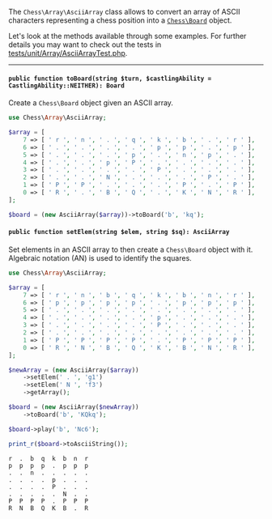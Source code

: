 The `Chess\Array\AsciiArray` class allows to convert an array of ASCII characters representing a chess position into a [`Chess\Board`](https://php-chess.readthedocs.io/en/latest/board/) object.

Let's look at the methods available through some examples. For further details you may want to check out the tests in [tests/unit/Array/AsciiArrayTest.php](https://github.com/chesslablab/php-chess/blob/master/tests/unit/Array/AsciiArrayTest.php).

---

#### `public function toBoard(string $turn, $castlingAbility = CastlingAbility::NEITHER): Board`

Create a `Chess\Board` object given an ASCII array.

```php
use Chess\Array\AsciiArray;

$array = [
    7 => [ ' r ', ' n ', ' . ', ' q ', ' k ', ' b ', ' . ', ' r ' ],
    6 => [ ' . ', ' . ', ' . ', ' . ', ' p ', ' p ', ' . ', ' p ' ],
    5 => [ ' . ', ' . ', ' . ', ' p ', ' . ', ' n ', ' p ', ' . ' ],
    4 => [ ' . ', ' . ', ' p ', ' P ', ' . ', ' . ', ' . ', ' . ' ],
    3 => [ ' . ', ' . ', ' . ', ' . ', ' P ', ' . ', ' . ', ' . ' ],
    2 => [ ' . ', ' . ', ' N ', ' . ', ' . ', ' . ', ' P ', ' . ' ],
    1 => [ ' P ', ' P ', ' . ', ' . ', ' . ', ' P ', ' . ', ' P ' ],
    0 => [ ' R ', ' . ', ' B ', ' Q ', ' . ', ' K ', ' N ', ' R ' ],
];

$board = (new AsciiArray($array))->toBoard('b', 'kq');
```

#### `public function setElem(string $elem, string $sq): AsciiArray`

Set elements in an ASCII array to then create a `Chess\Board` object with it. Algebraic notation (AN) is used to identify the squares.

```php
use Chess\Array\AsciiArray;

$array = [
    7 => [ ' r ', ' n ', ' b ', ' q ', ' k ', ' b ', ' n ', ' r ' ],
    6 => [ ' p ', ' p ', ' p ', ' p ', ' . ', ' p ', ' p ', ' p ' ],
    5 => [ ' . ', ' . ', ' . ', ' . ', ' . ', ' . ', ' . ', ' . ' ],
    4 => [ ' . ', ' . ', ' . ', ' . ', ' p ', ' . ', ' . ', ' . ' ],
    3 => [ ' . ', ' . ', ' . ', ' . ', ' P ', ' . ', ' . ', ' . ' ],
    2 => [ ' . ', ' . ', ' . ', ' . ', ' . ', ' . ', ' . ', ' . ' ],
    1 => [ ' P ', ' P ', ' P ', ' P ', ' . ', ' P ', ' P ', ' P ' ],
    0 => [ ' R ', ' N ', ' B ', ' Q ', ' K ', ' B ', ' N ', ' R ' ],
];

$newArray = (new AsciiArray($array))
    ->setElem(' . ', 'g1')
    ->setElem(' N ', 'f3')
    ->getArray();

$board = (new AsciiArray($newArray))
    ->toBoard('b', 'KQkq');

$board->play('b', 'Nc6');

print_r($board->toAsciiString());
```
```
r  .  b  q  k  b  n  r
p  p  p  p  .  p  p  p
.  .  n  .  .  .  .  .
.  .  .  .  p  .  .  .
.  .  .  .  P  .  .  .
.  .  .  .  .  N  .  .
P  P  P  P  .  P  P  P
R  N  B  Q  K  B  .  R
```
